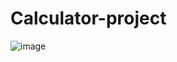 # Calculator-project
![image](https://user-images.githubusercontent.com/72591517/157367554-8eb41075-4bb3-4119-81a4-755b8014e233.png)
